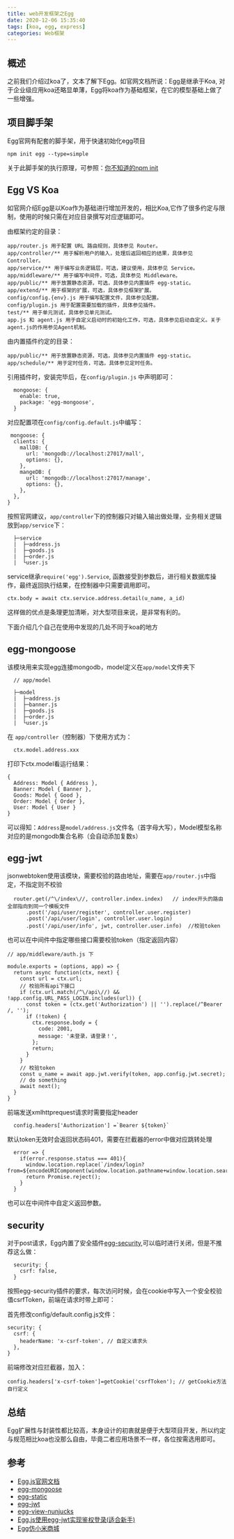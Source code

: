 ```yaml
---
title: web开发框架之Egg
date: 2020-12-06 15:35:40
tags: [koa, egg, express]
categories: Web框架
---
```


## 概述

之前我们介绍过koa了，文本了解下Egg。如官网文档所说：Egg是继承于Koa, 对于企业级应用koa还略显单薄，Egg将koa作为基础框架，在它的模型基础上做了一些增强。

<!-- more -->

## 项目脚手架

Egg官网有配套的脚手架，用于快速初始化egg项目

    npm init egg --type=simple

关于此脚手架的执行原理，可参照：[你不知道的npm init](/%E4%BD%A0%E4%B8%8D%E7%9F%A5%E9%81%93%E7%9A%84npm%20init/)

## Egg VS Koa

如官网介绍Egg是以Koa作为基础进行增加开发的，相比Koa,它作了很多约定与限制，使用的时候只需在对应目录撰写对应逻辑即可。

由框架约定的目录：

    app/router.js 用于配置 URL 路由规则，具体参见 Router。
    app/controller/** 用于解析用户的输入，处理后返回相应的结果，具体参见 Controller。
    app/service/** 用于编写业务逻辑层，可选，建议使用，具体参见 Service。
    app/middleware/** 用于编写中间件，可选，具体参见 Middleware。
    app/public/** 用于放置静态资源，可选，具体参见内置插件 egg-static。
    app/extend/** 用于框架的扩展，可选，具体参见框架扩展。
    config/config.{env}.js 用于编写配置文件，具体参见配置。
    config/plugin.js 用于配置需要加载的插件，具体参见插件。
    test/** 用于单元测试，具体参见单元测试。
    app.js 和 agent.js 用于自定义启动时的初始化工作，可选，具体参见启动自定义。关于agent.js的作用参见Agent机制。

由内置插件约定的目录：

    app/public/** 用于放置静态资源，可选，具体参见内置插件 egg-static。
    app/schedule/** 用于定时任务，可选，具体参见定时任务。

引用插件时，安装完毕后，在`config/plugin.js` 中声明即可：


      mongoose: {
        enable: true,
        package: 'egg-mongoose',
      }

对应配置项在`config/config.default.js`中编写：

     mongoose: {
      clients: {
        mallDB: {
          url: 'mongodb://localhost:27017/mall',
          options: {},
        },
        mangeDB: {
          url: 'mongodb://localhost:27017/manage',
          options: {},
        },
      },
    }

按照官网建议，`app/controller`下的控制器只对输入输出做处理，业务相关逻辑放到`app/service`下：

      ├─service
      |  ├─address.js 
      |  ├─goods.js 
      |  ├─order.js
      |  └user.js  

service继承`require('egg').Service`, 函数接受到参数后，进行相关数据库操作，最终返回执行结果，在控制器中只需要调用即可。

    ctx.body = await ctx.service.address.detail(u_name, a_id)


这样做的优点是条理更加清晰，对大型项目来说，是非常有利的。

下面介绍几个自己在使用中发现的几处不同于koa的地方

## egg-mongoose

该模块用来实现egg连接mongodb，model定义在`app/model`文件夹下
      
      // app/model

      ├─model
      |  ├─address.js 
      |  ├─banner.js 
      |  ├─goods.js 
      |  ├─order.js
      |  └user.js        

在 `app/controller`（控制器）下使用方式为：
      
      ctx.model.address.xxx

打印下ctx.model看运行结果：

    { 
      Address: Model { Address },
      Banner: Model { Banner },
      Goods: Model { Good },
      Order: Model { Order },
      User: Model { User } 
    }

可以得知：`Address`是`model/address.js`文件名（首字母大写），Model模型名称对应的是mongodb集合名称（会自动添加复数s）

## egg-jwt

jsonwebtoken使用该模块，需要校验的路由地址，需要在`app/router.js`中指定，不指定则不校验

      router.get(/^\/index\//, controller.index.index)   // index开头的路由全部指向到同一个模板文件
          .post('/api/user/register', controller.user.register)
          .post('/api/user/login', controller.user.login)
          .post('/api/user/info', jwt, controller.user.info)  //校验token

也可以在中间件中指定哪些接口需要校验token（指定返回内容）
    
    // app/middleware/auth.js 下

    module.exports = (options, app) => {
      return async function(ctx, next) {
        const url = ctx.url;
        // 校验所有api下接口
        if (ctx.url.match(/^\/api\//) && !app.config.URL_PASS_LOGIN.includes(url)) {
          const token = (ctx.get('Authorization') || '').replace(/^Bearer /, '');
          if (!token) {
            ctx.response.body = {
              code: 2001,
              message: '未登录，请登录！',
            };
            return;
          }
        }
        // 校验token
        const u_name = await app.jwt.verify(token, app.config.jwt.secret);
        // do something 
        await next();
      }
    }

前端发送xmlhttprequest请求时需要指定header

      config.headers['Authorization'] =`Bearer ${token}`

默认token无效时会返回状态码401，需要在拦截器的error中做对应跳转处理

      error => {
        if(error.response.status === 401){
          window.location.replace(`/index/login?from=${encodeURIComponent(window.location.pathname+window.location.search)}`)
          return Promise.reject();
        }
      }
      
也可以在中间件中自定义返回参数。
## security 

对于post请求，Egg内置了安全插件[egg-security](https://github.com/eggjs/egg-security),可以临时进行关闭，但是不推荐这么做：

      security: {
        csrf: false,
      }

按照egg-security插件的要求，每次访问时候，会在cookie中写入一个安全校验值csrfToken，前端在请求时带上即可：

首先修改config/default.config.js文件：

    security: {
      csrf: {
        headerName: 'x-csrf-token', // 自定义请求头
      },
    }

前端修改对应拦截器，加入：

    config.headers['x-csrf-token']=getCookie('csrfToken'); // getCookie方法自行定义

## 总结

Egg扩展性与封装性都比较高，本身设计的初衷就是便于大型项目开发，所以约定与规范相比koa也没那么自由，毕竟二者应用场景不一样，各位按需选用即可。

## 参考

- [Egg.js官网文档](https://eggjs.org/zh-cn/intro/index.html)
- [egg-mongoose](https://github.com/eggjs/egg-mongoose)
- [egg-static](https://github.com/eggjs/egg-static)
- [egg-jwt](https://github.com/eggjs/egg-jwt)
- [egg-view-nunjucks](https://github.com/eggjs/egg-view-nunjucks)
- [Egg.js使用egg-jwt实现鉴权登录(适合新手)](https://blog.csdn.net/weixin_44934525/article/details/109163957)
- [Egg仿小米商城](https://github.com/Ouchuxuan/egg-xiaomi-shop)
